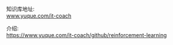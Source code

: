 
知识库地址:  
www.yuque.com/it-coach

介绍:  
https://www.yuque.com/it-coach/github/reinforcement-learning


